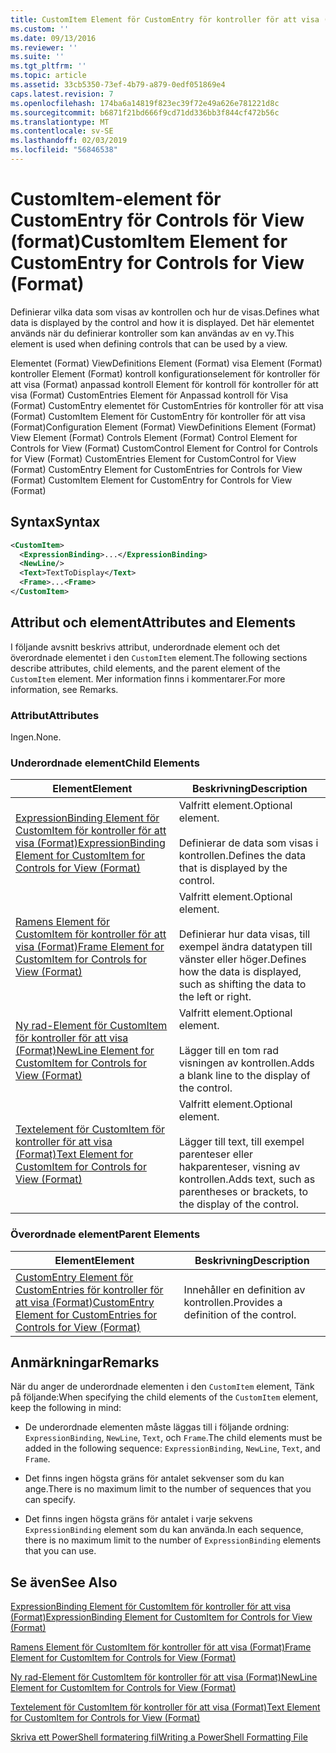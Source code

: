 ```yaml
---
title: CustomItem Element för CustomEntry för kontroller för att visa (Format) | Microsoft Docs
ms.custom: ''
ms.date: 09/13/2016
ms.reviewer: ''
ms.suite: ''
ms.tgt_pltfrm: ''
ms.topic: article
ms.assetid: 33cb5350-73ef-4b79-a879-0edf051869e4
caps.latest.revision: 7
ms.openlocfilehash: 174ba6a14819f823ec39f72e49a626e781221d8c
ms.sourcegitcommit: b6871f21bd666f9cd71dd336bb3f844cf472b56c
ms.translationtype: MT
ms.contentlocale: sv-SE
ms.lasthandoff: 02/03/2019
ms.locfileid: "56846538"
---
```

# <a name="customitem-element-for-customentry-for-controls-for-view-format"></a><span data-ttu-id="526b2-102">CustomItem-element för CustomEntry för Controls för View (format)</span><span class="sxs-lookup"><span data-stu-id="526b2-102">CustomItem Element for CustomEntry for Controls for View (Format)</span></span>

<span data-ttu-id="526b2-103">Definierar vilka data som visas av kontrollen och hur de visas.</span><span class="sxs-lookup"><span data-stu-id="526b2-103">Defines what data is displayed by the control and how it is displayed.</span></span> <span data-ttu-id="526b2-104">Det här elementet används när du definierar kontroller som kan användas av en vy.</span><span class="sxs-lookup"><span data-stu-id="526b2-104">This element is used when defining controls that can be used by a view.</span></span>

<span data-ttu-id="526b2-105">Elementet (Format) ViewDefinitions Element (Format) visa Element (Format) kontroller Element (Format) kontroll konfigurationselement för kontroller för att visa (Format) anpassad kontroll Element för kontroll för kontroller för att visa (Format) CustomEntries Element för Anpassad kontroll för Visa (Format) CustomEntry elementet för CustomEntries för kontroller för att visa (Format) CustomItem Element för CustomEntry för kontroller för att visa (Format)</span><span class="sxs-lookup"><span data-stu-id="526b2-105">Configuration Element (Format) ViewDefinitions Element (Format) View Element (Format) Controls Element (Format) Control Element for Controls for View (Format) CustomControl Element for Control for Controls for View (Format) CustomEntries Element for CustomControl for View (Format) CustomEntry Element for CustomEntries for Controls for View (Format) CustomItem Element for CustomEntry for Controls for View (Format)</span></span>

## <a name="syntax"></a><span data-ttu-id="526b2-106">Syntax</span><span class="sxs-lookup"><span data-stu-id="526b2-106">Syntax</span></span>

```xml
<CustomItem>
  <ExpressionBinding>...</ExpressionBinding>
  <NewLine/>
  <Text>TextToDisplay</Text>
  <Frame>...<Frame>
</CustomItem>
```

## <a name="attributes-and-elements"></a><span data-ttu-id="526b2-107">Attribut och element</span><span class="sxs-lookup"><span data-stu-id="526b2-107">Attributes and Elements</span></span>

<span data-ttu-id="526b2-108">I följande avsnitt beskrivs attribut, underordnade element och det överordnade elementet i den `CustomItem` element.</span><span class="sxs-lookup"><span data-stu-id="526b2-108">The following sections describe attributes, child elements, and the parent element of the `CustomItem` element.</span></span> <span data-ttu-id="526b2-109">Mer information finns i kommentarer.</span><span class="sxs-lookup"><span data-stu-id="526b2-109">For more information, see Remarks.</span></span>

### <a name="attributes"></a><span data-ttu-id="526b2-110">Attribut</span><span class="sxs-lookup"><span data-stu-id="526b2-110">Attributes</span></span>

<span data-ttu-id="526b2-111">Ingen.</span><span class="sxs-lookup"><span data-stu-id="526b2-111">None.</span></span>

### <a name="child-elements"></a><span data-ttu-id="526b2-112">Underordnade element</span><span class="sxs-lookup"><span data-stu-id="526b2-112">Child Elements</span></span>

|<span data-ttu-id="526b2-113">Element</span><span class="sxs-lookup"><span data-stu-id="526b2-113">Element</span></span>|<span data-ttu-id="526b2-114">Beskrivning</span><span class="sxs-lookup"><span data-stu-id="526b2-114">Description</span></span>|
|-------------|-----------------|
|[<span data-ttu-id="526b2-115">ExpressionBinding Element för CustomItem för kontroller för att visa (Format)</span><span class="sxs-lookup"><span data-stu-id="526b2-115">ExpressionBinding Element for CustomItem for Controls for View (Format)</span></span>](./expressionbinding-element-for-customitem-for-controls-for-view-format.md)|<span data-ttu-id="526b2-116">Valfritt element.</span><span class="sxs-lookup"><span data-stu-id="526b2-116">Optional element.</span></span><br /><br /> <span data-ttu-id="526b2-117">Definierar de data som visas i kontrollen.</span><span class="sxs-lookup"><span data-stu-id="526b2-117">Defines the data that is displayed by the control.</span></span>|
|[<span data-ttu-id="526b2-118">Ramens Element för CustomItem för kontroller för att visa (Format)</span><span class="sxs-lookup"><span data-stu-id="526b2-118">Frame Element for CustomItem for Controls for View (Format)</span></span>](./frame-element-for-customitem-for-controls-for-view-format.md)|<span data-ttu-id="526b2-119">Valfritt element.</span><span class="sxs-lookup"><span data-stu-id="526b2-119">Optional element.</span></span><br /><br /> <span data-ttu-id="526b2-120">Definierar hur data visas, till exempel ändra datatypen till vänster eller höger.</span><span class="sxs-lookup"><span data-stu-id="526b2-120">Defines how the data is displayed, such as shifting the data to the left or right.</span></span>|
|[<span data-ttu-id="526b2-121">Ny rad-Element för CustomItem för kontroller för att visa (Format)</span><span class="sxs-lookup"><span data-stu-id="526b2-121">NewLine Element for CustomItem for Controls for View (Format)</span></span>](./newline-element-for-customitem-for-controls-for-view-format.md)|<span data-ttu-id="526b2-122">Valfritt element.</span><span class="sxs-lookup"><span data-stu-id="526b2-122">Optional element.</span></span><br /><br /> <span data-ttu-id="526b2-123">Lägger till en tom rad visningen av kontrollen.</span><span class="sxs-lookup"><span data-stu-id="526b2-123">Adds a blank line to the display of the control.</span></span>|
|[<span data-ttu-id="526b2-124">Textelement för CustomItem för kontroller för att visa (Format)</span><span class="sxs-lookup"><span data-stu-id="526b2-124">Text Element for CustomItem for Controls for View (Format)</span></span>](./text-element-for-customitem-for-controls-for-view-format.md)|<span data-ttu-id="526b2-125">Valfritt element.</span><span class="sxs-lookup"><span data-stu-id="526b2-125">Optional element.</span></span><br /><br /> <span data-ttu-id="526b2-126">Lägger till text, till exempel parenteser eller hakparenteser, visning av kontrollen.</span><span class="sxs-lookup"><span data-stu-id="526b2-126">Adds text, such as parentheses or brackets, to the display of the control.</span></span>|

### <a name="parent-elements"></a><span data-ttu-id="526b2-127">Överordnade element</span><span class="sxs-lookup"><span data-stu-id="526b2-127">Parent Elements</span></span>

|<span data-ttu-id="526b2-128">Element</span><span class="sxs-lookup"><span data-stu-id="526b2-128">Element</span></span>|<span data-ttu-id="526b2-129">Beskrivning</span><span class="sxs-lookup"><span data-stu-id="526b2-129">Description</span></span>|
|-------------|-----------------|
|[<span data-ttu-id="526b2-130">CustomEntry Element för CustomEntries för kontroller för att visa (Format)</span><span class="sxs-lookup"><span data-stu-id="526b2-130">CustomEntry Element for CustomEntries for Controls for View (Format)</span></span>](./customentry-element-for-customentries-for-controls-for-view-format.md)|<span data-ttu-id="526b2-131">Innehåller en definition av kontrollen.</span><span class="sxs-lookup"><span data-stu-id="526b2-131">Provides a definition of the control.</span></span>|

## <a name="remarks"></a><span data-ttu-id="526b2-132">Anmärkningar</span><span class="sxs-lookup"><span data-stu-id="526b2-132">Remarks</span></span>

<span data-ttu-id="526b2-133">När du anger de underordnade elementen i den `CustomItem` element, Tänk på följande:</span><span class="sxs-lookup"><span data-stu-id="526b2-133">When specifying the child elements of the `CustomItem` element, keep the following in mind:</span></span>

- <span data-ttu-id="526b2-134">De underordnade elementen måste läggas till i följande ordning: `ExpressionBinding`, `NewLine`, `Text`, och `Frame`.</span><span class="sxs-lookup"><span data-stu-id="526b2-134">The child elements must be added in the following sequence: `ExpressionBinding`, `NewLine`, `Text`, and `Frame`.</span></span>

- <span data-ttu-id="526b2-135">Det finns ingen högsta gräns för antalet sekvenser som du kan ange.</span><span class="sxs-lookup"><span data-stu-id="526b2-135">There is no maximum limit to the number of sequences that you can specify.</span></span>

- <span data-ttu-id="526b2-136">Det finns ingen högsta gräns för antalet i varje sekvens `ExpressionBinding` element som du kan använda.</span><span class="sxs-lookup"><span data-stu-id="526b2-136">In each sequence, there is no maximum limit to the number of `ExpressionBinding` elements that you can use.</span></span>

## <a name="see-also"></a><span data-ttu-id="526b2-137">Se även</span><span class="sxs-lookup"><span data-stu-id="526b2-137">See Also</span></span>

[<span data-ttu-id="526b2-138">ExpressionBinding Element för CustomItem för kontroller för att visa (Format)</span><span class="sxs-lookup"><span data-stu-id="526b2-138">ExpressionBinding Element for CustomItem for Controls for View (Format)</span></span>](./expressionbinding-element-for-customitem-for-controls-for-view-format.md)

[<span data-ttu-id="526b2-139">Ramens Element för CustomItem för kontroller för att visa (Format)</span><span class="sxs-lookup"><span data-stu-id="526b2-139">Frame Element for CustomItem for Controls for View (Format)</span></span>](./frame-element-for-customitem-for-controls-for-view-format.md)

[<span data-ttu-id="526b2-140">Ny rad-Element för CustomItem för kontroller för att visa (Format)</span><span class="sxs-lookup"><span data-stu-id="526b2-140">NewLine Element for CustomItem for Controls for View (Format)</span></span>](./newline-element-for-customitem-for-controls-for-view-format.md)

[<span data-ttu-id="526b2-141">Textelement för CustomItem för kontroller för att visa (Format)</span><span class="sxs-lookup"><span data-stu-id="526b2-141">Text Element for CustomItem for Controls for View (Format)</span></span>](./text-element-for-customitem-for-controls-for-view-format.md)

[<span data-ttu-id="526b2-142">Skriva ett PowerShell formatering fil</span><span class="sxs-lookup"><span data-stu-id="526b2-142">Writing a PowerShell Formatting File</span></span>](./writing-a-powershell-formatting-file.md)

